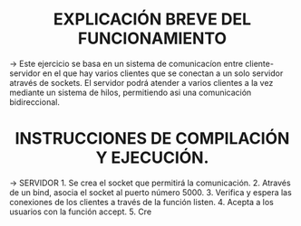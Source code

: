 <h1 align = "center"> EXPLICACIÓN BREVE DEL FUNCIONAMIENTO </h1>
→ Este ejercicio se basa en un sistema de comunicacíon entre cliente-servidor en el que hay varios clientes que se conectan a un solo servidor através de sockets. El servidor podrá atender a varios clientes a la vez mediante un sistema de hilos, permitiendo asi una comunicación bidireccional.

<h1 align = "center"> INSTRUCCIONES DE COMPILACIÓN Y EJECUCIÓN. </h1>
→ SERVIDOR
1. Se crea el socket que permitirá la comunicación.
2. Através de un bind, asocia el socket al puerto número 5000.
3. Verifica y espera las conexiones de los clientes a través de la función listen. 
4. Acepta a los usuarios con la función accept.
5. Cre

